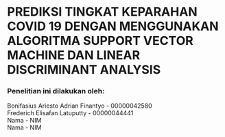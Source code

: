 # PREDIKSI TINGKAT KEPARAHAN COVID 19 DENGAN MENGGUNAKAN ALGORITMA SUPPORT VECTOR MACHINE DAN LINEAR DISCRIMINANT ANALYSIS

### Penelitian ini dilakukan oleh:

Bonifasius Ariesto Adrian Finantyo - 00000042580<br />
Frederich Elisafan Latuputty - 00000044441<br />
Nama - NIM<br />
Nama - NIM<br />
